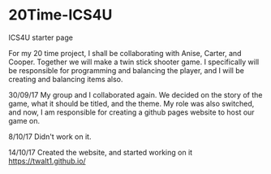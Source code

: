 # 20Time-ICS4U
ICS4U starter page

For my 20 time project, I shall be collaborating with Anise, Carter, and Cooper. Together we will make a twin stick shooter game. I specifically will be responsible for programming and balancing the player, and I will be creating and balancing items also.

30/09/17
My group and I collaborated again. We decided on the story of the game, what it should be titled, and the theme. My role was also switched, and now, I am responsible for creating a github pages website to host our game on.

8/10/17
Didn't work on it.

14/10/17
Created the website, and started working on it
https://twalt1.github.io/
